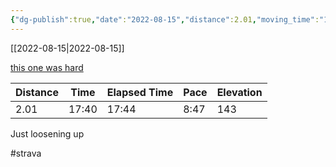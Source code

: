 ```yaml
---
{"dg-publish":true,"date":"2022-08-15","distance":2.01,"moving_time":"17:40","elapsed_time":"17:44","pace":"8:47","total_elevation_gain":143,"url":"https://www.strava.com/activities/7644637369","permalink":"/01-personal/strava/2022-08-15-this-one-was-hard/","dgPassFrontmatter":true}
---
```



[[2022-08-15\|2022-08-15]]

[this one was hard](https://www.strava.com/activities/7644637369)

| Distance | Time  | Elapsed Time | Pace | Elevation |
| -------- | ----- | ------------ | ---- | --------- |
| 2.01     | 17:40 | 17:44        | 8:47 | 143       |


Just loosening up

#strava
